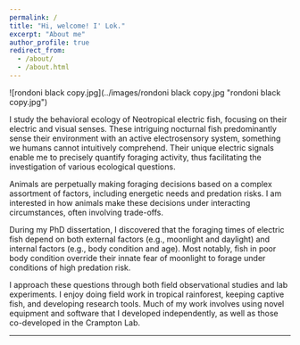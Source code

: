 ```yaml
---
permalink: /
title: "Hi, welcome! I' Lok."
excerpt: "About me"
author_profile: true
redirect_from: 
  - /about/
  - /about.html
---
```

![rondoni black copy.jpg](../images/rondoni black copy.jpg "rondoni black copy.jpg")

I study the behavioral ecology of Neotropical electric fish, focusing on their electric and visual senses. These intriguing nocturnal fish predominantly sense their environment with an active electrosensory system, something we humans cannot intuitively comprehend. Their unique electric signals enable me to precisely quantify foraging activity, thus facilitating the investigation of various ecological questions.

Animals are perpetually making foraging decisions based on a complex assortment of factors, including energetic needs and predation risks. I am interested in how animals make these decisions under interacting circumstances, often involving trade-offs.

During my PhD dissertation, I discovered that the foraging times of electric fish depend on both external factors (e.g., moonlight and daylight) and internal factors (e.g., body condition and age). Most notably, fish in poor body condition override their innate fear of moonlight to forage under conditions of high predation risk.

I approach these questions through both field observational studies and lab experiments. I enjoy doing field work in tropical rainforest, keeping captive fish, and developing research tools. Much of my work involves using novel equipment and software that I developed independently, as well as those co-developed in the Crampton Lab.


---
